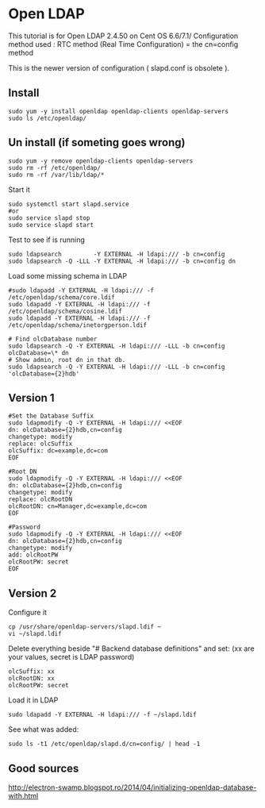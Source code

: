 
# Open LDAP


This tutorial is for Open LDAP 2.4.50 on Cent OS 6.6/7.1/
Configuration method used :
RTC method (Real Time Configuration) = the cn=config method

This is the newer version of configuration ( slapd.conf is obsolete ).

## Install

~~~
sudo yum -y install openldap openldap-clients openldap-servers
sudo ls /etc/openldap/
~~~

## Un install (if someting goes wrong)

~~~
sudo yum -y remove openldap-clients openldap-servers
sudo rm -rf /etc/openldap/
sudo rm -rf /var/lib/ldap/*
~~~

Start it
~~~
sudo systemctl start slapd.service
#or
sudo service slapd stop
sudo service slapd start
~~~

Test to see if is running

~~~
sudo ldapsearch         -Y EXTERNAL -H ldapi:/// -b cn=config
sudo ldapsearch -Q -LLL -Y EXTERNAL -H ldapi:/// -b cn=config dn
~~~

Load some missing schema in LDAP

~~~
#sudo ldapadd -Y EXTERNAL -H ldapi:/// -f /etc/openldap/schema/core.ldif
sudo ldapadd -Y EXTERNAL -H ldapi:/// -f /etc/openldap/schema/cosine.ldif
sudo ldapadd -Y EXTERNAL -H ldapi:/// -f /etc/openldap/schema/inetorgperson.ldif
~~~

~~~
# Find olcDatabase number
sudo ldapsearch -Q -Y EXTERNAL -H ldapi:/// -LLL -b cn=config olcDatabase=\* dn
# Show admin, root dn in that db.
sudo ldapsearch -Q -Y EXTERNAL -H ldapi:/// -LLL -b cn=config 'olcDatabase={2}hdb' 
~~~

## Version 1

~~~
#Set the Database Suffix
sudo ldapmodify -Q -Y EXTERNAL -H ldapi:/// <<EOF
dn: olcDatabase={2}hdb,cn=config
changetype: modify
replace: olcSuffix
olcSuffix: dc=example,dc=com
EOF

#Root DN
sudo ldapmodify -Q -Y EXTERNAL -H ldapi:/// <<EOF
dn: olcDatabase={2}hdb,cn=config
changetype: modify
replace: olcRootDN
olcRootDN: cn=Manager,dc=example,dc=com
EOF

#Password
sudo ldapmodify -Q -Y EXTERNAL -H ldapi:/// <<EOF
dn: olcDatabase={2}hdb,cn=config
changetype: modify
add: olcRootPW
olcRootPW: secret
EOF
~~~

## Version 2

Configure it

~~~
cp /usr/share/openldap-servers/slapd.ldif ~
vi ~/slapd.ldif
~~~

Delete everything beside "# Backend database definitions"
and set: (xx are your values, secret is LDAP password)
~~~
olcSuffix: xx
olcRootDN: xx
olcRootPW: secret
~~~

Load it in LDAP

~~~
sudo ldapadd -Y EXTERNAL -H ldapi:/// -f ~/slapd.ldif
~~~

See what was added:
~~~
sudo ls -t1 /etc/openldap/slapd.d/cn=config/ | head -1
~~~



## Good sources

http://electron-swamp.blogspot.ro/2014/04/initializing-openldap-database-with.html
